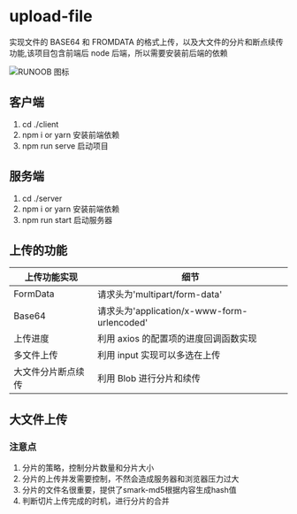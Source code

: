 # upload-file
实现文件的 BASE64 和 FROMDATA 的格式上传，以及大文件的分片和断点续传功能,该项目包含前端后 node 后端，所以需要安装前后端的依赖  

![RUNOOB 图标](https://p1-jj.byteimg.com/tos-cn-i-t2oaga2asx/gold-user-assets/2020/5/13/1720b816a2303d87~tplv-t2oaga2asx-zoom-crop-mark:1304:1304:1304:734.awebp)


## 客户端

1. cd ./client
2. npm i or yarn 安装前端依赖
3. npm run serve 启动项目

## 服务端

1. cd ./server
2. npm i or yarn 安装前端依赖
3. npm run start 启动服务器

## 上传的功能

| 上传功能实现       | 细节                                        |
| ------------------ | ------------------------------------------- |
| FormData           | 请求头为'multipart/form-data'               |
| Base64             | 请求头为'application/x-www-form-urlencoded' |
| 上传进度           | 利用 axios 的配置项的进度回调函数实现       |
| 多文件上传         | 利用 input 实现可以多选在上传               |
| 大文件分片断点续传 | 利用 Blob 进行分片和续传                    |

## 大文件上传

### 注意点
1. 分片的策略，控制分片数量和分片大小
2. 分片的上传并发需要控制，不然会造成服务器和浏览器压力过大
3. 分片的文件名很重要，提供了smark-md5根据内容生成hash值
4. 判断切片上传完成的时机，进行分片的合并
     
